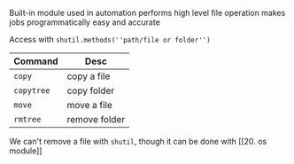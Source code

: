 Built-in module 
used in automation
performs high level file operation
makes jobs programmatically easy and accurate


Access with `shutil.methods(''path/file or folder'')`

Command | Desc
---|---
`copy` | copy a file
`copytree` | copy folder
`move` | move a file
`rmtree` | remove folder

We can't remove a file with `shutil`, though it can be done with [[20. os module]]